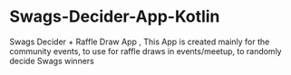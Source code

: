 # Swags-Decider-App-Kotlin
Swags Decider + Raffle Draw App , This App is created mainly for the community events, to use for raffle draws in events/meetup, to randomly decide Swags winners
